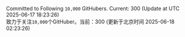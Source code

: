 Committed to Following `10,000` GitHubers. Current: <!-- FOLLOWING_COUNT -->300<!-- FOLLOWING_COUNT --> (Update at UTC <!-- LAST_UPDATED -->2025-06-17 18:23:26<!-- LAST_UPDATED -->)<br>
致力于关注`10,000`个GitHuber。当前：<!-- FOLLOWING_COUNT -->300<!-- FOLLOWING_COUNT --> (更新于北京时间 <!-- LAST_UPDATED_CST -->2025-06-18 02:23:26<!-- LAST_UPDATED_CST -->)

